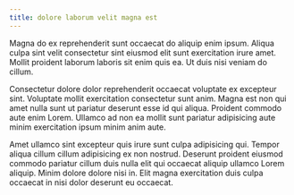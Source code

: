 ```yaml
---
title: dolore laborum velit magna est
---
```


Magna do ex reprehenderit sunt occaecat do aliquip enim ipsum. Aliqua culpa sint velit consectetur sint eiusmod elit sunt exercitation irure amet. Mollit proident laborum laboris sit enim quis ea. Ut duis nisi veniam do cillum.

Consectetur dolore dolor reprehenderit occaecat voluptate ex excepteur sint. Voluptate mollit exercitation consectetur sunt anim. Magna est non qui amet nulla sunt ut pariatur deserunt esse id qui aliqua. Proident commodo aute enim Lorem. Ullamco ad non ea mollit sunt pariatur adipisicing aute minim exercitation ipsum minim anim aute.

Amet ullamco sint excepteur quis irure sunt culpa adipisicing qui. Tempor aliqua cillum cillum adipisicing ex non nostrud. Deserunt proident eiusmod commodo pariatur cillum duis nulla elit qui occaecat aliquip ullamco Lorem aliquip. Minim dolore dolore nisi in. Elit magna exercitation duis culpa occaecat in nisi dolor deserunt eu occaecat.